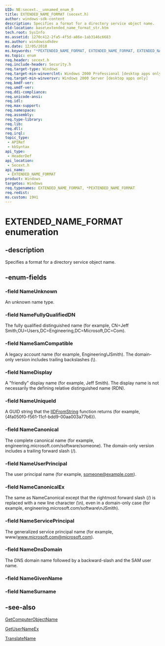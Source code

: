 ```yaml
---
UID: NE:secext.__unnamed_enum_0
title: EXTENDED_NAME_FORMAT (secext.h)
author: windows-sdk-content
description: Specifies a format for a directory service object name.
old-location: base\extended_name_format_str.htm
tech.root: SysInfo
ms.assetid: 1270c412-2fa5-4f5d-a86e-1ab3146c6683
ms.author: windowssdkdev
ms.date: 12/05/2018
ms.keywords: "*PEXTENDED_NAME_FORMAT, EXTENDED_NAME_FORMAT, EXTENDED_NAME_FORMAT enumeration, NameCanonical, NameCanonicalEx, NameDisplay, NameDnsDomain, NameFullyQualifiedDN, NameSamCompatible, NameServicePrincipal, NameUniqueId, NameUnknown, NameUserPrincipal, PEXTENDED_NAME_FORMAT, PEXTENDED_NAME_FORMAT enumeration pointer, _win32_extended_name_format_str, base.extended_name_format_str, secext/EXTENDED_NAME_FORMAT, secext/NameCanonical, secext/NameCanonicalEx, secext/NameDisplay, secext/NameDnsDomain, secext/NameFullyQualifiedDN, secext/NameSamCompatible, secext/NameServicePrincipal, secext/NameUniqueId, secext/NameUnknown, secext/NameUserPrincipal, secext/PEXTENDED_NAME_FORMAT"
ms.topic: enum
req.header: secext.h
req.include-header: Security.h
req.target-type: Windows
req.target-min-winverclnt: Windows 2000 Professional [desktop apps only]
req.target-min-winversvr: Windows 2000 Server [desktop apps only]
req.kmdf-ver: 
req.umdf-ver: 
req.ddi-compliance: 
req.unicode-ansi: 
req.idl: 
req.max-support: 
req.namespace: 
req.assembly: 
req.type-library: 
req.lib: 
req.dll: 
req.irql: 
topic_type:
 - APIRef
 - kbSyntax
api_type:
 - HeaderDef
api_location:
 - Secext.h
api_name:
 - EXTENDED_NAME_FORMAT
product: Windows
targetos: Windows
req.typenames: EXTENDED_NAME_FORMAT, *PEXTENDED_NAME_FORMAT
req.redist: 
ms.custom: 19H1
---
```


# EXTENDED_NAME_FORMAT enumeration


## -description


Specifies a format for a directory service object name.


## -enum-fields




### -field NameUnknown

An unknown name type.


### -field NameFullyQualifiedDN

The fully qualified distinguished name (for example, CN=Jeff Smith,OU=Users,DC=Engineering,DC=Microsoft,DC=Com).


### -field NameSamCompatible

A legacy account name (for example, Engineering\JSmith). The domain-only version includes trailing backslashes (\\).


### -field NameDisplay

A "friendly" display name (for example, Jeff Smith). The display name is not necessarily the defining relative distinguished name (RDN).


### -field NameUniqueId

A GUID string that the 
<a href="https://docs.microsoft.com/windows/desktop/api/combaseapi/nf-combaseapi-iidfromstring">IIDFromString</a> function returns (for example, {4fa050f0-f561-11cf-bdd9-00aa003a77b6}).


### -field NameCanonical

The complete canonical name (for example, engineering.microsoft.com/software/someone). The domain-only version includes a trailing forward slash (/).


### -field NameUserPrincipal

The user principal name (for example, someone@example.com).


### -field NameCanonicalEx

The same as NameCanonical except that the rightmost forward slash (/) is replaced with a new line character (\n), even in a domain-only case (for example, engineering.microsoft.com/software\nJSmith).


### -field NameServicePrincipal

The generalized service principal name (for example, www/www.microsoft.com@microsoft.com).


### -field NameDnsDomain

The DNS domain name followed by a backward-slash and the SAM user name.


### -field NameGivenName


### -field NameSurname




## -see-also




<a href="https://docs.microsoft.com/windows/desktop/api/secext/nf-secext-getcomputerobjectnamea">GetComputerObjectName</a>



<a href="https://docs.microsoft.com/windows/desktop/api/secext/nf-secext-getusernameexa">GetUserNameEx</a>



<a href="https://docs.microsoft.com/windows/desktop/api/secext/nf-secext-translatenamea">TranslateName</a>
 

 

